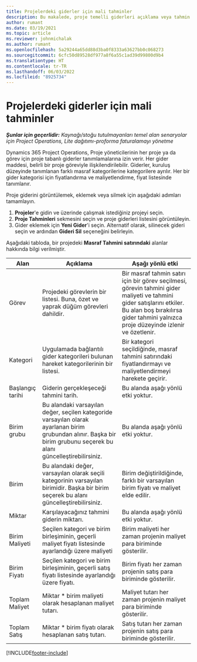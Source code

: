 ```yaml
---
title: Projelerdeki giderler için mali tahminler
description: Bu makalede, proje temelli giderleri açıklama veya tahmin etme hakkında bilgiler sağlanmaktadır.
author: rumant
ms.date: 03/19/2021
ms.topic: article
ms.reviewer: johnmichalak
ms.author: rumant
ms.openlocfilehash: 5a29244a65dd88d3ba0f8333a63627bb0c068273
ms.sourcegitcommit: 6cfc50d89528df977a8f6a55c1ad39d99800d9b4
ms.translationtype: HT
ms.contentlocale: tr-TR
ms.lasthandoff: 06/03/2022
ms.locfileid: "8925734"
---
```

# <a name="financial-estimates-for-expenses-on-projects"></a>Projelerdeki giderler için mali tahminler
_**Şunlar için geçerlidir:** Kaynağı/stoğu tutulmayanları temel alan senaryolar için Project Operations, Lite dağıtımı-proforma faturalamayı yönetme_

Dynamics 365 Project Operations, Proje yöneticilerinin her proje ya da görev için proje tabanlı giderler tanımlamalarına izin verir. Her gider maddesi, belirli bir proje göreviyle ilişkilendirilebilir. Giderler, kuruluş düzeyinde tanımlanan farklı masraf kategorilerine kategorilere ayrılır. Her bir gider kategorisi için fiyatlandırma ve maliyetlendirme, fiyat listesinde tanımlanır. 

Proje giderini görüntülemek, eklemek veya silmek için aşağıdaki adımları tamamlayın.

1. **Projeler**'e gidin ve üzerinde çalışmak istediğiniz projeyi seçin.
2. **Proje Tahminleri** sekmesini seçin ve proje giderleri listesini görüntüleyin.
3. Gider eklemek için **Yeni Gider**'i seçin. Alternatif olarak, silinecek gideri seçin ve ardından **Gideri Sil** seçeneğini belirleyin.

Aşağıdaki tabloda, bir projedeki **Masraf Tahmini satırındaki** alanlar hakkında bilgi verilmiştir. 

| **Alan** | **Açıklama** | **Aşağı yönlü etki** |
| --- | --- | --- |
| Görev | Projedeki görevlerin bir listesi. Buna, özet ve yaprak düğüm görevleri dahildir. | Bir masraf tahmin satırı için bir görev seçilmesi, görevin tahmini gider maliyeti ve tahmini gider satışlarını etkiler. Bu alan boş bırakılırsa gider tahmini yalnızca proje düzeyinde izlenir ve özetlenir. |
| Kategori | Uygulamada bağlantılı gider kategorileri bulunan hareket kategorilerinin bir listesi. | Bir kategori seçildiğinde, masraf tahmini satırındaki fiyatlandırmayı ve maliyetlendirmeyi harekete geçirir. |
| Başlangıç tarihi | Giderin gerçekleşeceği tahmini tarih. | Bu alanda aşağı yönlü etki yoktur. |
| Birim grubu | Bu alandaki varsayılan değer, seçilen kategoride varsayılan olarak ayarlanan birim grubundan alınır. Başka bir birim grubunu seçerek bu alanı güncelleştirebilirsiniz. | Bu alanda aşağı yönlü etki yoktur. |
| Birim | Bu alandaki değer, varsayılan olarak seçili kategorinin varsayılan birimidir. Başka bir birim seçerek bu alanı güncelleştirebilirsiniz. | Birim değiştirildiğinde, farklı bir varsayılan birim fiyatı ve maliyet elde edilir. |
| Miktar | Karşılayacağınız tahmini giderin miktarı. | Bu alanda aşağı yönlü etki yoktur. |
| Birim Maliyeti | Seçilen kategori ve birim birleşiminin, geçerli maliyet fiyatı listesinde ayarlandığı üzere maliyeti | Birim maliyeti her zaman projenin maliyet para biriminde gösterilir. |
| Birim Fiyatı | Seçilen kategori ve birim birleşiminin, geçerli satış fiyatı listesinde ayarlandığı üzere fiyatı. | Birim fiyatı her zaman projenin satış para biriminde gösterilir. |
| Toplam Maliyet | Miktar \* birim maliyeti olarak hesaplanan maliyet tutarı.| Maliyet tutarı her zaman projenin maliyet para biriminde gösterilir. |
| Toplam Satış | Miktar \* birim fiyatı olarak hesaplanan satış tutarı. | Satış tutarı her zaman projenin satış para biriminde gösterilir. |


[!INCLUDE[footer-include](../includes/footer-banner.md)]
